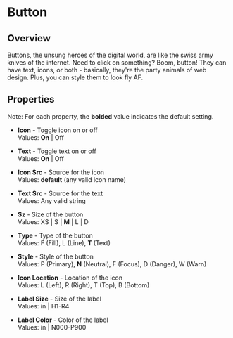 # Button

## Overview
Buttons, the unsung heroes of the digital world, are like the swiss army knives of the internet. Need to click on something? Boom, button! They can have text, icons, or both - basically, they're the party animals of web design. Plus, you can style them to look fly AF.

## Properties
Note: For each property, the **bolded** value indicates the default setting.

- **Icon** - Toggle icon on or off  
  Values: **On** | Off

- **Text** - Toggle text on or off  
  Values: **On** | Off

- **Icon Src** - Source for the icon  
  Values: **default** (any valid icon name)

- **Text Src** - Source for the text  
  Values: Any valid string

- **Sz** - Size of the button  
  Values: XS | S | **M** | L | D

- **Type** - Type of the button  
  Values: F (Fill), L (Line), **T** (Text)

- **Style** - Style of the button  
  Values: P (Primary), **N** (Neutral), F (Focus), D (Danger), W (Warn)

- **Icon Location** - Location of the icon  
  Values: **L** (Left), R (Right), T (Top), B (Bottom)

- **Label Size** - Size of the label  
  Values: in | H1-R4

- **Label Color** - Color of the label  
  Values: in | N000-P900
